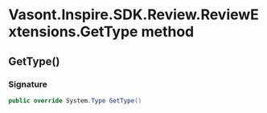 # Vasont.Inspire.SDK.Review.ReviewExtensions.GetType method
## GetType()
### Signature
```csharp
public override System.Type GetType()
```
